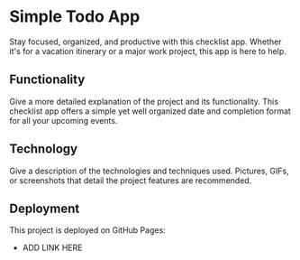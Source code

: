 # Simple Todo App
Stay focused, organized, and productive with this checklist app. Whether it's for a vacation itinerary or a major work project, this app is here to help.

## Functionality

Give a more detailed explanation of the project and its functionality.
This checklist app offers a simple yet well organized date and completion format for all your upcoming events.

## Technology

Give a description of the technologies and techniques used. Pictures, GIFs, or screenshots that detail the project features are recommended.

## Deployment

This project is deployed on GitHub Pages:

- ADD LINK HERE
